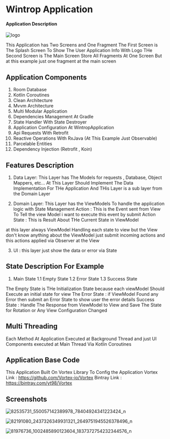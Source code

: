 # Wintrop Application
#### Application Description

![logo](https://user-images.githubusercontent.com/29167110/72382065-6616dc00-3710-11ea-9958-6819483ac26d.png)


This Application has Two Screens and One Fragment
The First Screen is The Splash Screen To Show The User Application Info With Logo
THe Second Screen is The Main Screen Store All Fragments At One Screen But at this example just one fragment at the main screen

## Application Components
1. Room Database 
2. Kotlin Coroutines
3. Clean Architecture
4. Mvvm Architecture
5. Multi Modular Application
6. Dependencies Management At Gradle
7. State Handler With State Destroyer
8. Application Configuration At WintropApplication
9. Api Requests With Retrofit
10. Reactive Operations With RxJava (At This Example Just Observable)
11. Parcelable Entities
12. Dependency Injection (Retrofit , Koin)

## Features Description
1. Data Layer: This Layer has The Models for requests , Database, Object Mappers, etc...
At This Layer Should Implement The Data Implementation For THe Application And THis Layer is a sub layer from the Domain Layer

2. Domain Layer: This Layer has the ViewModels To handle the application logic with State Management
Action : This is the Event sent from View To Tell the view Model i want to execute this event by submit Action
State : This is Result About THe Current State in ViewModel 

at this layer always ViewModel Handling each state to view but the View don't know anything about the ViewModel just submit incoming actions
and this actions applied via Observer at the View

3. UI : this layer just show the data or error via State 

## State Description For Example
1. Main State 
    1.1 Empty State
    1.2 Error State
    1.3 Success State

The Empty State is THe Initialization State because each viewModel Should Execute an initial state for view
The Error State : if ViewModel Found any Error then submit an Error State to show user the error details
Success State : Handle The Response from ViewModel to View and Save The State for Rotation or Any View Configuration Changed

## Multi Threading
Each Method At Application Executed at Background Thread and just UI Components executed at Main Thread
Via Kotlin Coroutines

## Application Base Code
This Application Built On Vortex Library To Config the Application
Vortex Link : https://github.com/Vortex-io/Vortex
Bintray Link : https://bintray.com/yt98/Vortex

## Screenshots

![82535731_550057142389978_78404924341223424_n](https://user-images.githubusercontent.com/29167110/72382085-7038da80-3710-11ea-8f0a-ecfdccf05e99.jpg)


![82191080_2437326349931321_2649751945526378496_n](https://user-images.githubusercontent.com/29167110/72382120-8181e700-3710-11ea-8eba-db5eb0c15a31.jpg)


![81976736_1002485890123604_1837372754232344576_n](https://user-images.githubusercontent.com/29167110/72382141-8b0b4f00-3710-11ea-9aaf-d367e6f7abd9.jpg)
